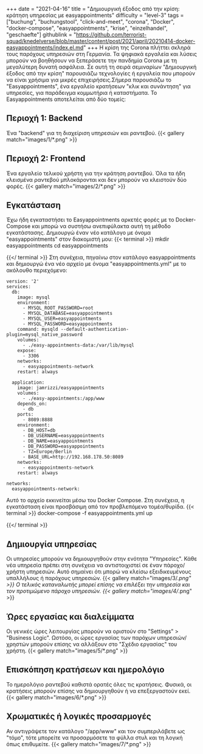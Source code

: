 +++
date = "2021-04-16"
title = "Δημιουργική έξοδος από την κρίση: κράτηση υπηρεσίας με easyappointments"
difficulty = "level-3"
tags = ["buchung", "buchungstool", "click-and-meet", "corona", "Docker", "docker-compose", "easyappointments", "krise", "einzelhandel", "geschaefte"]
githublink = "https://github.com/terrorist-squad/knedelverse/blob/master/content/post/2021/april/20210414-docker-easyappointments/index.el.md"
+++
Η κρίση της Corona πλήττει σκληρά τους παρόχους υπηρεσιών στη Γερμανία. Τα ψηφιακά εργαλεία και λύσεις μπορούν να βοηθήσουν να ξεπεράσετε την πανδημία Corona με τη μεγαλύτερη δυνατή ασφάλεια. Σε αυτή τη σειρά σεμιναρίων "Δημιουργική έξοδος από την κρίση" παρουσιάζω τεχνολογίες ή εργαλεία που μπορούν να είναι χρήσιμα για μικρές επιχειρήσεις.Σήμερα παρουσιάζω το "Easyappointments", ένα εργαλείο κρατήσεων "κλικ και συνάντηση" για υπηρεσίες, για παράδειγμα κομμωτήρια ή καταστήματα. Το Easyappointments αποτελείται από δύο τομείς:
## Περιοχή 1: Backend
Ένα "backend" για τη διαχείριση υπηρεσιών και ραντεβού.
{{< gallery match="images/1/*.png" >}}

## Περιοχή 2: Frontend
Ένα εργαλείο τελικού χρήστη για την κράτηση ραντεβού. Όλα τα ήδη κλεισμένα ραντεβού μπλοκάρονται και δεν μπορούν να κλειστούν δύο φορές.
{{< gallery match="images/2/*.png" >}}

## Εγκατάσταση
Έχω ήδη εγκαταστήσει το Easyappointments αρκετές φορές με το Docker-Compose και μπορώ να συστήσω ανεπιφύλακτα αυτή τη μέθοδο εγκατάστασης. Δημιουργώ έναν νέο κατάλογο με όνομα "easyappointments" στον διακομιστή μου:
{{< terminal >}}
mkdir easyappointments
cd easyappointments

{{</ terminal >}}
Στη συνέχεια, πηγαίνω στον κατάλογο easyappointments και δημιουργώ ένα νέο αρχείο με όνομα "easyappointments.yml" με το ακόλουθο περιεχόμενο:
```
version: '2'
services:
  db:
    image: mysql
    environment:
      - MYSQL_ROOT_PASSWORD=root
      - MYSQL_DATABASE=easyappointments
      - MYSQL_USER=easyappointments
      - MYSQL_PASSWORD=easyappointments
    command: mysqld --default-authentication-plugin=mysql_native_password
    volumes:
      - ./easy-appointments-data:/var/lib/mysql
    expose:
      - 3306
    networks:
      - easyappointments-network
    restart: always

  application:
    image: jamrizzi/easyappointments
    volumes:
      - ./easy-appointments:/app/www
    depends_on:
      - db
    ports:
      - 8089:8888
    environment:
      - DB_HOST=db
      - DB_USERNAME=easyappointments
      - DB_NAME=easyappointments
      - DB_PASSWORD=easyappointments
      - TZ=Europe/Berlin
      - BASE_URL=http://192.168.178.50:8089 
    networks:
      - easyappointments-network
    restart: always

networks:
  easyappointments-network:

```
Αυτό το αρχείο εκκινείται μέσω του Docker Compose. Στη συνέχεια, η εγκατάσταση είναι προσβάσιμη από τον προβλεπόμενο τομέα/θυρίδα.
{{< terminal >}}
docker-compose -f easyappointments.yml up

{{</ terminal >}}

## Δημιουργία υπηρεσίας
Οι υπηρεσίες μπορούν να δημιουργηθούν στην ενότητα "Υπηρεσίες". Κάθε νέα υπηρεσία πρέπει στη συνέχεια να αντιστοιχιστεί σε έναν πάροχο/χρήστη υπηρεσιών. Αυτό σημαίνει ότι μπορώ να κλείσω εξειδικευμένους υπαλλήλους ή παρόχους υπηρεσιών.
{{< gallery match="images/3/*.png" >}}
Ο τελικός καταναλωτής μπορεί επίσης να επιλέξει την υπηρεσία και τον προτιμώμενο πάροχο υπηρεσιών.
{{< gallery match="images/4/*.png" >}}

## Ώρες εργασίας και διαλείμματα
Οι γενικές ώρες λειτουργίας μπορούν να οριστούν στο "Settings" > "Business Logic". Ωστόσο, οι ώρες εργασίας των παρόχων υπηρεσιών/χρηστών μπορούν επίσης να αλλάξουν στο "Σχέδιο εργασίας" του χρήστη.
{{< gallery match="images/5/*.png" >}}

## Επισκόπηση κρατήσεων και ημερολόγιο
Το ημερολόγιο ραντεβού καθιστά ορατές όλες τις κρατήσεις. Φυσικά, οι κρατήσεις μπορούν επίσης να δημιουργηθούν ή να επεξεργαστούν εκεί.
{{< gallery match="images/6/*.png" >}}

## Χρωματικές ή λογικές προσαρμογές
Αν αντιγράψετε τον κατάλογο "/app/www" και τον συμπεριλάβετε ως "τόμο", τότε μπορείτε να προσαρμόσετε τα φύλλα στυλ και τη λογική όπως επιθυμείτε.
{{< gallery match="images/7/*.png" >}}
